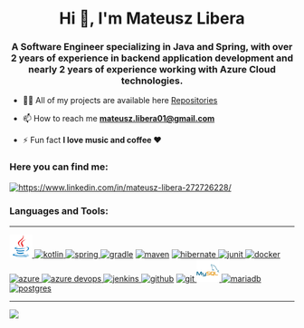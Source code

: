 <h1 align="center">Hi 👋, I'm Mateusz Libera</h1>
<h3 align="center">A Software Engineer specializing in Java and Spring, with over 2 years of experience in backend application development and nearly 2 years of experience working with Azure Cloud technologies.</h3>

- 👨‍💻 All of my projects are available here [Repositories](https://github.com/NiczSpeed?tab=repositories)

- 📫 How to reach me **mateusz.libera01@gmail.com**

- ⚡ Fun fact **I love music and coffee ❤️**


<h3 align="left">Here you can find me: </h3>



<p align="left">
<a href="https://www.linkedin.com/in/mateusz-libera-272726228/" target="blank"><img align="center" src="https://raw.githubusercontent.com/rahuldkjain/github-profile-readme-generator/master/src/images/icons/Social/linked-in-alt.svg" alt="https://www.linkedin.com/in/mateusz-libera-272726228/" height="30" width="40" /></a>
</p>
<h3 align="left">Languages and Tools:</h3>

***

<p align="left"> <a href="https://www.java.com" target="_blank" rel="noreferrer"> <img src="https://raw.githubusercontent.com/devicons/devicon/master/icons/java/java-original.svg" alt="java" width="40" height="40"/> </a>
<a href="https://kotlinlang.org" target="_blank" rel="noreferrer"> <img src="https://www.svgrepo.com/show/373728/kotlin.svg" alt="kotlin" width="40" height="40"/> </a>
<a href="https://spring.io/" target="_blank" rel="noreferrer"> <img src="https://www.vectorlogo.zone/logos/springio/springio-icon.svg" alt="spring" width="40" height="40"/> </a>
<a href="https://gradle.org" target="_blank" rel="noreferrer"> <img src="https://www.svgrepo.com/show/353831/gradle.svg" alt="gradle" width="40" height="40"/></a>
<a href="https://maven.apache.org/" target="_blank" rel="noreferrer"> <img src="https://www.svgrepo.com/show/373829/maven.svg" alt="maven" width="40" height="40"/></a>
<a href="https://hibernate.org" target="_blank" rel="noreferrer"> <img src="https://www.svgrepo.com/show/353874/hibernate.svg" alt="hibernate" width="40" height="40"/> </a>
<a href="https://junit.org/junit5/" target="_blank" rel="noreferrer"> <img src="https://asset.brandfetch.io/idD7RfhCFS/id3KSPzOxb.png" alt="junit" width="40" height="40"/> </a>
<a href="https://www.docker.com" target="_blank" rel="noreferrer"> <img src="https://www.svgrepo.com/show/373553/docker.svg" alt="docker" width="40" height="40"/> </a>
<a href="https://portal.azure.com/#home" target="_blank" rel="noreferrer"> <img src="https://www.svgrepo.com/show/353467/azure-icon.svg" alt="azure" " height="40"/> </a>
<a href="https://portal.azure.com/#home" target="_blank" rel="noreferrer"> <img src="https://www.svgrepo.com/show/448271/azure-devops.svg" alt="azure devops" width="40" height="40"/> </a>
<a href="https://www.jenkins.io" target="_blank" rel="noreferrer"> <img src="https://www.svgrepo.com/show/373699/jenkins.svg" alt="jenkins" width="40" height="40"/> </a>
<a href="https://github.com" target="_blank" rel="noreferrer"> <img src="https://www.svgrepo.com/show/475654/github-color.svg" alt="github" width="40" height="40"/></a>
<a href="https://git-scm.com/" target="_blank" rel="noreferrer"> <img src="https://www.vectorlogo.zone/logos/git-scm/git-scm-icon.svg" alt="git" width="40" height="40"/> </a>
<a href="https://www.mysql.com/" target="_blank" rel="noreferrer"> <img src="https://raw.githubusercontent.com/devicons/devicon/master/icons/mysql/mysql-original-wordmark.svg" alt="mysql" width="40" height="40"/> </a>
<a href="https://mariadb.org" target="_blank" rel="noreferrer"> <img src="https://www.svgrepo.com/show/373824/mariadb.svg" alt="mariadb" width="40" height="40"/> </a> 
<a href="https://www.postgresql.org" target="_blank" rel="noreferrer"> <img src="https://www.svgrepo.com/show/354200/postgresql.svg" alt="postgres" width="40" height="40"/> </a> 

***

![](https://github-readme-stats.vercel.app/api/top-langs/?username=niczspeed&theme=radical&hide_border=false&include_all_commits=false&count_private=false&layout=compact)
